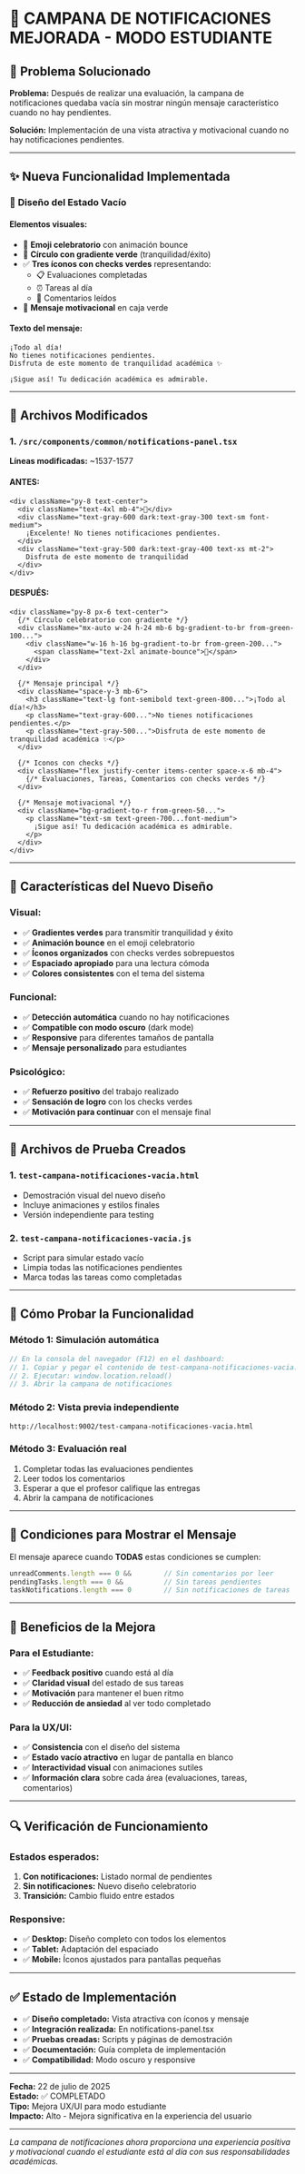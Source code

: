 # 🔔 CAMPANA DE NOTIFICACIONES MEJORADA - MODO ESTUDIANTE

## 🎯 Problema Solucionado

**Problema:** Después de realizar una evaluación, la campana de notificaciones quedaba vacía sin mostrar ningún mensaje característico cuando no hay pendientes.

**Solución:** Implementación de una vista atractiva y motivacional cuando no hay notificaciones pendientes.

---

## ✨ Nueva Funcionalidad Implementada

### 🎨 **Diseño del Estado Vacío**

#### **Elementos visuales:**
- 🎉 **Emoji celebratorio** con animación bounce
- 🔴 **Círculo con gradiente verde** (tranquilidad/éxito)
- ✅ **Tres íconos con checks verdes** representando:
  - 📋 Evaluaciones completadas
  - ⏰ Tareas al día  
  - 💬 Comentarios leídos
- 💚 **Mensaje motivacional** en caja verde

#### **Texto del mensaje:**
```
¡Todo al día!
No tienes notificaciones pendientes.
Disfruta de este momento de tranquilidad académica ✨

¡Sigue así! Tu dedicación académica es admirable.
```

---

## 📁 Archivos Modificados

### **1. `/src/components/common/notifications-panel.tsx`**
**Líneas modificadas:** ~1537-1577

#### **ANTES:**
```tsx
<div className="py-8 text-center">
  <div className="text-4xl mb-4">🌟</div>
  <div className="text-gray-600 dark:text-gray-300 text-sm font-medium">
    ¡Excelente! No tienes notificaciones pendientes.
  </div>
  <div className="text-gray-500 dark:text-gray-400 text-xs mt-2">
    Disfruta de este momento de tranquilidad
  </div>
</div>
```

#### **DESPUÉS:**
```tsx
<div className="py-8 px-6 text-center">
  {/* Círculo celebratorio con gradiente */}
  <div className="mx-auto w-24 h-24 mb-6 bg-gradient-to-br from-green-100...">
    <div className="w-16 h-16 bg-gradient-to-br from-green-200...">
      <span className="text-2xl animate-bounce">🎉</span>
    </div>
  </div>
  
  {/* Mensaje principal */}
  <div className="space-y-3 mb-6">
    <h3 className="text-lg font-semibold text-green-800...">¡Todo al día!</h3>
    <p className="text-gray-600...">No tienes notificaciones pendientes.</p>
    <p className="text-gray-500...">Disfruta de este momento de tranquilidad académica ✨</p>
  </div>
  
  {/* Iconos con checks */}
  <div className="flex justify-center items-center space-x-6 mb-4">
    {/* Evaluaciones, Tareas, Comentarios con checks verdes */}
  </div>
  
  {/* Mensaje motivacional */}
  <div className="bg-gradient-to-r from-green-50...">
    <p className="text-sm text-green-700...font-medium">
      ¡Sigue así! Tu dedicación académica es admirable.
    </p>
  </div>
</div>
```

---

## 🎨 Características del Nuevo Diseño

### **Visual:**
- ✅ **Gradientes verdes** para transmitir tranquilidad y éxito
- ✅ **Animación bounce** en el emoji celebratorio
- ✅ **Íconos organizados** con checks verdes sobrepuestos
- ✅ **Espaciado apropiado** para una lectura cómoda
- ✅ **Colores consistentes** con el tema del sistema

### **Funcional:**
- ✅ **Detección automática** cuando no hay notificaciones
- ✅ **Compatible con modo oscuro** (dark mode)
- ✅ **Responsive** para diferentes tamaños de pantalla
- ✅ **Mensaje personalizado** para estudiantes

### **Psicológico:**
- ✅ **Refuerzo positivo** del trabajo realizado
- ✅ **Sensación de logro** con los checks verdes
- ✅ **Motivación para continuar** con el mensaje final

---

## 🧪 Archivos de Prueba Creados

### **1. `test-campana-notificaciones-vacia.html`**
- Demostración visual del nuevo diseño
- Incluye animaciones y estilos finales
- Versión independiente para testing

### **2. `test-campana-notificaciones-vacia.js`**
- Script para simular estado vacío
- Limpia todas las notificaciones pendientes
- Marca todas las tareas como completadas

---

## 🚀 Cómo Probar la Funcionalidad

### **Método 1: Simulación automática**
```javascript
// En la consola del navegador (F12) en el dashboard:
// 1. Copiar y pegar el contenido de test-campana-notificaciones-vacia.js
// 2. Ejecutar: window.location.reload()
// 3. Abrir la campana de notificaciones
```

### **Método 2: Vista previa independiente**
```
http://localhost:9002/test-campana-notificaciones-vacia.html
```

### **Método 3: Evaluación real**
1. Completar todas las evaluaciones pendientes
2. Leer todos los comentarios
3. Esperar a que el profesor califique las entregas
4. Abrir la campana de notificaciones

---

## 🎯 Condiciones para Mostrar el Mensaje

El mensaje aparece cuando **TODAS** estas condiciones se cumplen:

```javascript
unreadComments.length === 0 &&        // Sin comentarios por leer
pendingTasks.length === 0 &&          // Sin tareas pendientes  
taskNotifications.length === 0        // Sin notificaciones de tareas
```

---

## 🌟 Beneficios de la Mejora

### **Para el Estudiante:**
- ✅ **Feedback positivo** cuando está al día
- ✅ **Claridad visual** del estado de sus tareas
- ✅ **Motivación** para mantener el buen ritmo
- ✅ **Reducción de ansiedad** al ver todo completado

### **Para la UX/UI:**
- ✅ **Consistencia** con el diseño del sistema
- ✅ **Estado vacío atractivo** en lugar de pantalla en blanco
- ✅ **Interactividad visual** con animaciones sutiles
- ✅ **Información clara** sobre cada área (evaluaciones, tareas, comentarios)

---

## 🔍 Verificación de Funcionamiento

### **Estados esperados:**
1. **Con notificaciones:** Listado normal de pendientes
2. **Sin notificaciones:** Nuevo diseño celebratorio
3. **Transición:** Cambio fluido entre estados

### **Responsive:**
- ✅ **Desktop:** Diseño completo con todos los elementos
- ✅ **Tablet:** Adaptación del espaciado
- ✅ **Mobile:** Íconos ajustados para pantallas pequeñas

---

## ✅ Estado de Implementación

- ✅ **Diseño completado:** Vista atractiva con íconos y mensaje
- ✅ **Integración realizada:** En notifications-panel.tsx
- ✅ **Pruebas creadas:** Scripts y páginas de demostración
- ✅ **Documentación:** Guía completa de implementación
- ✅ **Compatibilidad:** Modo oscuro y responsive

---

**Fecha:** 22 de julio de 2025  
**Estado:** ✅ COMPLETADO  
**Tipo:** Mejora UX/UI para modo estudiante  
**Impacto:** Alto - Mejora significativa en la experiencia del usuario

---

*La campana de notificaciones ahora proporciona una experiencia positiva y motivacional cuando el estudiante está al día con sus responsabilidades académicas.*
